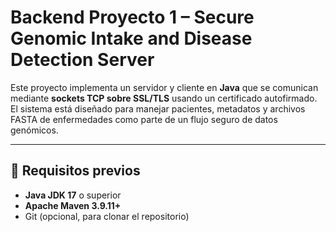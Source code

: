 # Backend Proyecto 1 – Secure Genomic Intake and Disease Detection Server

Este proyecto implementa un servidor y cliente en **Java** que se comunican mediante **sockets TCP sobre SSL/TLS** usando un certificado autofirmado.  
El sistema está diseñado para manejar pacientes, metadatos y archivos FASTA de enfermedades como parte de un flujo seguro de datos genómicos.

---

## 🚀 Requisitos previos

- **Java JDK 17** o superior
- **Apache Maven 3.9.11+**
- Git (opcional, para clonar el repositorio)
